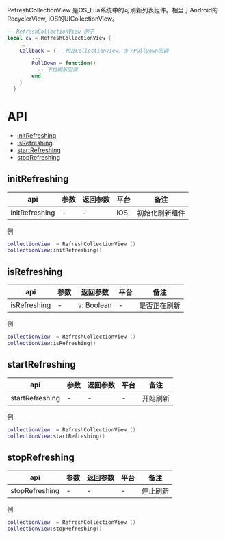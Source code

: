 RefreshCollectionView 是OS_Lua系统中的可刷新列表组件。相当于Android的RecyclerView, iOS的UICollectionView。

```lua
-- RefreshCollectionView 例子
local cv = RefreshCollectionView {
    ...
    Callback = {-- 相比CollectionView，多了PullDown回调
        ...
        PullDown = function()
          -- 下拉刷新回调
        end
    }
  }
```

# API

* [initRefreshing](#initRefreshing)
* [isRefreshing](#isRefreshing)
* [startRefreshing](#startRefreshing)
* [stopRefreshing](#stopRefreshing)

## initRefreshing
| api  |参数   |返回参数   |平台   |备注|
| ------------ | ------------ | ------------ | ------------ | ------------ |
|  initRefreshing      |  -    |  -   |   iOS  |    初始化刷新组件   |

例:
```lua
collectionView  = RefreshCollectionView ()
collectionView:initRefreshing()
```

## isRefreshing
| api  |参数   |返回参数   |平台   |备注|
| ------------ | ------------ | ------------ | ------------ | ------------ |
|   isRefreshing     |   -   |   v: Boolean  |   -  |    是否正在刷新   |

例:
```lua
collectionView  = RefreshCollectionView ()
collectionView:isRefreshing()
```

## startRefreshing
| api  |参数   |返回参数   |平台   |备注|
| ------------ | ------------ | ------------ | ------------ | ------------ |
|   startRefreshing     |   -   |  -   |  -   |    开始刷新   |

例:
```lua
collectionView  = RefreshCollectionView ()
collectionView:startRefreshing()
```

## stopRefreshing
| api  |参数   |返回参数   |平台   |备注|
| ------------ | ------------ | ------------ | ------------ | ------------ |
|  stopRefreshing      |     - |   -  |   -  |   停止刷新    |

例:
```lua
collectionView  = RefreshCollectionView ()
collectionView:stopRefreshing()
```
